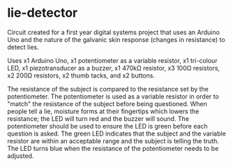 lie-detector
============

Circuit created for a first year digital systems project that uses an Arduino Uno and the nature of the galvanic skin response (changes in resistance) to detect lies. 

Uses x1 Arduino Uno, x1 potentiometer as a variable resistor, x1 tri-colour LED, x1 piezotransducer as a buzzer, x1 470kΩ resistor, x3 100Ω resistors, x2 200Ω resistors, x2 thumb tacks, and x2 buttons.

The resistance of the subject is compared to the resistance set by the potentiometer. The potentiometer is used as a variable resistor in order to "match" the resistance of the subject before being questioned. When people tell a lie, moisture forms at their fingertips which lowers the resistance; the LED will turn red and the buzzer will sound. The potentiometer should be used to ensure the LED is green before each question is asked. The green LED indicates that the subject and the variable resistor are within an acceptable range and the subject is telling the truth. The LED turns blue when the resistance of the potentiometer needs to be adjusted. 

